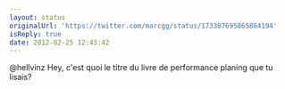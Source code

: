 ```yaml
---
layout: status
originalUrl: 'https://twitter.com/marcgg/status/173387695865864194'
isReply: true
date: 2012-02-25 12:43:42
---
```


@hellvinz Hey, c'est quoi le titre du livre de performance planing que tu lisais?
